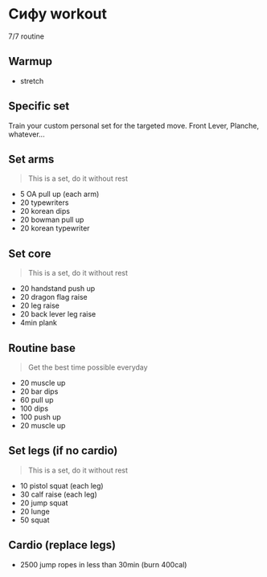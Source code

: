 # Сифу workout
7/7 routine
## Warmup
* stretch
## Specific set
Train your custom personal set for the targeted move.
Front Lever, Planche, whatever...
## Set arms
> This is a set, do it without rest
* 5 OA pull up (each arm)
* 20 typewriters
* 20 korean dips
* 20 bowman pull up
* 20 korean typewriter
## Set core
> This is a set, do it without rest
* 20 handstand push up
* 20 dragon flag raise
* 20 leg raise
* 20 back lever leg raise
* 4min plank 
## Routine base
> Get the best time possible everyday
* 20 muscle up
* 20 bar dips
* 60 pull up
* 100 dips
* 100 push up
* 20 muscle up
## Set legs (if no cardio)
> This is a set, do it without rest
* 10 pistol squat (each leg)
* 30 calf raise (each leg)
* 20 jump squat
* 20 lunge
* 50 squat
## Cardio (replace legs)
* 2500 jump ropes in less than 30min (burn 400cal)
